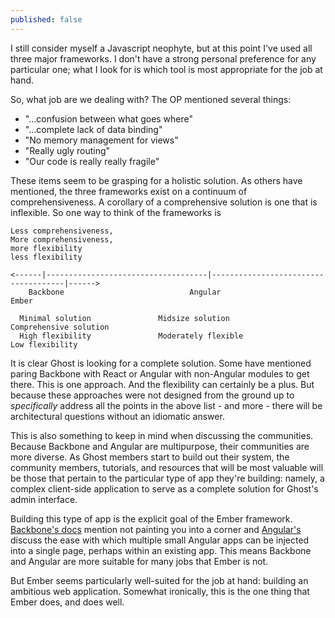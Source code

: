 ```yaml
---
published: false
---
```


I still consider myself a Javascript neophyte, but at this point I've used all three major frameworks. I don't have a strong personal preference for any particular one; what I look for is which tool is most appropriate for the job at hand.

So, what job are we dealing with? The OP mentioned several things:

 - "...confusion between what goes where"
 - "...complete lack of data binding"
 - "No memory management for views"
 - "Really ugly routing"
 - "Our code is really really fragile"

These items seem to be grasping for a holistic solution. As others have mentioned, the three frameworks exist on a continuum of comprehensiveness. A corollary of a comprehensive solution is one that is inflexible. So one way to think of the frameworks is

```
Less comprehensiveness,                                            More comprehensiveness,
more flexibility                                                          less flexibility

<------|------------------------------------|-------------------------------------|------>
    Backbone                            Angular                                 Ember

  Minimal solution               Midsize solution                  Comprehensive solution
  High flexibility               Moderately flexible                      Low flexibility  
```

It is clear Ghost is looking for a complete solution. Some have mentioned paring Backbone with React or Angular with non-Angular modules to get there. This is one approach. And the flexibility can certainly be a plus. But because these approaches were not designed from the ground up to _specifically_ address all the points in the above list - and more - there will be architectural questions without an idiomatic answer.

This is also something to keep in mind when discussing the communities. Because Backbone and Angular are multipurpose, their communities are more diverse. As Ghost members start to build out their system, the community members, tutorials, and resources that will be most valuable will be those that pertain to the particular type of app they're building: namely, a complex client-side application to serve as a complete solution for Ghost's admin interface.

Building this type of app is the explicit goal of the Ember framework. [Backbone's docs](http://backbonejs.org/#FAQ-why-backbone) mention not painting you into a corner and [Angular's](http://angularjs.org/#embed-and-inject) discuss the ease with which multiple small Angular apps can be injected into a single page, perhaps within an existing app. This means Backbone and Angular are more suitable for many jobs that Ember is not.

But Ember seems particularly well-suited for the job at hand: building an ambitious web application. Somewhat ironically, this is the one thing that Ember does, and does well.
